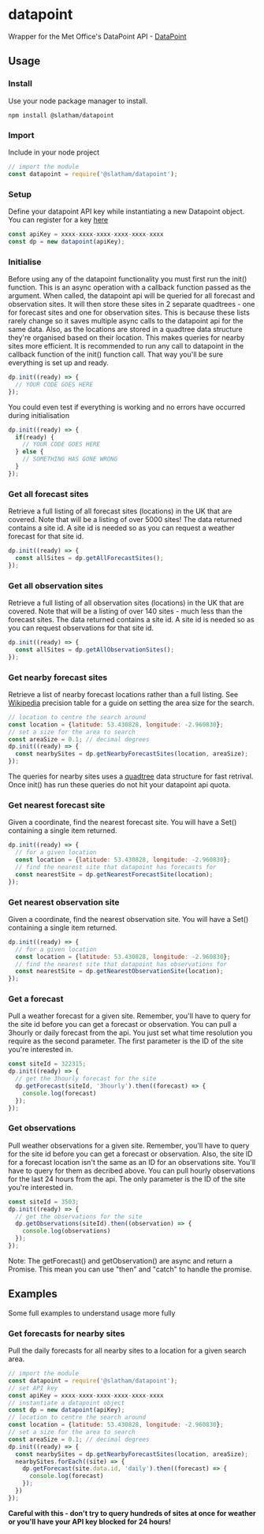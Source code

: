 # datapoint
Wrapper for the Met Office's DataPoint API - [DataPoint](https://www.metoffice.gov.uk/datapoint)

## Usage

### Install
Use your node package manager to install.
```
npm install @slatham/datapoint
```

### Import
Include in your node project
```javascript
// import the module
const datapoint = require('@slatham/datapoint');
```
### Setup
Define your datapoint API key while instantiating a new Datapoint object.  You can register for a key [here](https://register.metoffice.gov.uk/WaveRegistrationClient/public/register.do?service=datapoint)
```javascript
const apiKey = xxxx-xxxx-xxxx-xxxx-xxxx-xxxx
const dp = new datapoint(apiKey);
```

### Initialise
Before using any of the datapoint functionality you must first run the init() function.  This is an async operation with a callback function passed as the argument.  When called, the datapoint api will be queried for all forecast and observation sites.  It will then store these sites in 2 separate quadtrees - one for forecast sites and one for observation sites.  This is because these lists rarely change so it saves multiple async calls to the datapoint api for the same data.  Also, as the locations are stored in a quadtree data structure they're organised based on their location.  This makes queries for nearby sites more efficient.  It is recommended to run any call to datapoint in the callback function of the init() function call.  That way you'll be sure everything is set up and ready. 
```javascript
dp.init((ready) => {
  // YOUR CODE GOES HERE
});
```
You could even test if everything is working and no errors have occurred during initialisation
```javascript
dp.init((ready) => {
  if(ready) {
    // YOUR CODE GOES HERE
  } else {
    // SOMETHING HAS GONE WRONG
  }
});
````

### Get all forecast sites
Retrieve a full listing of all forecast sites (locations) in the UK that are covered.  Note that will be a listing of over 5000 sites!  The data returned contains a site id.  A site id is needed so as you can request a weather forecast for that site id.
```javascript
dp.init((ready) => {
  const allSites = dp.getAllForecastSites();
});
```
### Get all observation sites
Retrieve a full listing of all observation sites (locations) in the UK that are covered.  Note that will be a listing of over 140 sites - much less than the forecast sites.  The data returned contains a site id.  A site id is needed so as you can request observations for that site id.
```javascript
dp.init((ready) => {
  const allSites = dp.getAllObservationSites();
});
```

### Get nearby forecast sites
Retrieve a list of nearby forecast locations rather than a full listing.  See [Wikipedia](https://en.wikipedia.org/wiki/Decimal_degrees) precision table for a guide on setting the area size for the search.
```javascript
// location to centre the search around
const location = {latitude: 53.430828, longitude: -2.960830};
// set a size for the area to search
const areaSize = 0.1; // decimal degrees
dp.init((ready) => {
  const nearbySites = dp.getNearbyForecastSites(location, areaSize);
});
```
The queries for nearby sites uses a [quadtree](https://github.com/slatham/quadtree) data structure for fast retrival.  Once init() has run these queries do not hit your datapoint api quota.

### Get nearest forecast site
Given a coordinate, find the nearest forecast site.  You will have a Set() containing a single item returned.
```javascript
dp.init((ready) => {
  // for a given location
  const location = {latitude: 53.430828, longitude: -2.960830};
  // find the nearest site that datapoint has forecasts for
  const nearestSite = dp.getNearestForecastSite(location);
});
```
### Get nearest observation site
Given a coordinate, find the nearest observation site.  You will have a Set() containing a single item returned.
```javascript
dp.init((ready) => {
  // for a given location
  const location = {latitude: 53.430828, longitude: -2.960830};
  // find the nearest site that datapoint has observations for
  const nearestSite = dp.getNearestObservationSite(location);
});
```

### Get a forecast
Pull a weather forecast for a given site.  Remember, you'll have to query for the site id before you can get a forecast or observation.  You can pull a 3hourly or daily forecast from the api.  You just set what time resolution you require as the second parameter.  The first parameter is the ID of the site you're interested in.
```javascript
const siteId = 322315;
dp.init((ready) => {
  // get the 3hourly forecast for the site
  dp.getForecast(siteId, '3hourly').then((forecast) => {
    console.log(forecast)
  });
});
```
### Get observations
Pull weather observations for a given site.  Remember, you'll have to query for the site id before you can get a forecast or observation.  Also, the site ID for a forecast location isn't the same as an ID for an observations site.  You'll have to query for them as decribed above.  You can pull hourly observations for the last 24 hours from the api.  The only parameter is the ID of the site you're interested in.
```javascript
const siteId = 3503;
dp.init((ready) => {
  // get the observations for the site
  dp.getObservations(siteId).then((observation) => {
    console.log(observations)
  });
});
```
Note: The getForecast() and getObservation() are async and return a Promise.  This mean you can use "then" and "catch" to handle the promise.

## Examples

Some full examples to understand usage more fully

### Get forecasts for nearby sites
Pull the daily forecasts for all nearby sites to a location for a given search area.
```javascript
// import the module
const datapoint = require('@slatham/datapoint');
// set API key
const apiKey = xxxx-xxxx-xxxx-xxxx-xxxx-xxxx
// instantiate a datapoint object
const dp = new datapoint(apiKey);
// location to centre the search around
const location = {latitude: 53.430828, longitude: -2.960830};
// set a size for the area to search
const areaSize = 0.1; // decimal degrees
dp.init((ready) => {
  const nearbySites = dp.getNearbyForecastSites(location, areaSize);
  nearbySites.forEach((site) => {
    dp.getForecast(site.data.id, 'daily').then((forecast) => {
      console.log(forecast)
    });
  })
});

```
__Careful with this - don't try to query hundreds of sites at once for weather or you'll have your API key blocked for 24 hours!__
